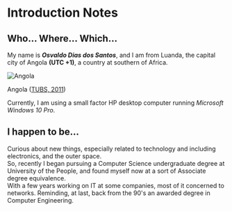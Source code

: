 # Introduction Notes

## Who... Where... Which...
My name is __*Osvaldo Dias dos Santos*__, and I am from Luanda, the capital city of Angola __(UTC +1)__, a country at southern of Africa.

![Angola](https://upload.wikimedia.org/wikipedia/commons/8/8d/Angola_in_Africa.svg)

Angola ([TUBS, 2011](https://commons.wikimedia.org/wiki/File:Angola_in_Africa.svg))

Currently, I am using a small factor HP desktop computer running _Microsoft Windows 10 Pro_.

  
## I happen to be...
Curious about new things, especially related to technology and including electronics, and the outer space.  
So, recently I began pursuing a Computer Science undergraduate degree at University of the People, and found myself now at a sort of Associate degree equivalence.  
With a few years working on IT at some companies, most of it concerned to networks. Reminding, at last, back from the 90's an awarded degree in Computer Engineering.
